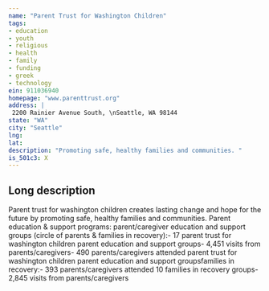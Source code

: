 ```yaml
---
name: "Parent Trust for Washington Children"
tags:
- education
- youth
- religious
- health
- family
- funding
- greek
- technology
ein: 911036940
homepage: "www.parenttrust.org"
address: |
 2200 Rainier Avenue South, \nSeattle, WA 98144
state: "WA"
city: "Seattle"
lng: 
lat: 
description: "Promoting safe, healthy families and communities. "
is_501c3: X
---
```


## Long description

Parent trust for washington children creates lasting change and hope for the future by promoting safe, healthy families and communities. Parent education & support programs: parent/caregiver education and support groups (circle of parents & families in recovery):- 17 parent trust for washington children parent education and support groups- 4,451 visits from parents/caregivers- 490 parents/caregivers attended parent trust for washington children parent education and support groupsfamilies in recovery:- 393 parents/caregivers attended 10 families in recovery groups- 2,845 visits from parents/caregivers
